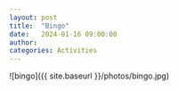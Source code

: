 ```yaml
---
layout: post
title:  "Bingo"
date:   2024-01-16 09:00:00
author: 
categories: Activities
---
```


![bingo]({{ site.baseurl }}/photos/bingo.jpg)

